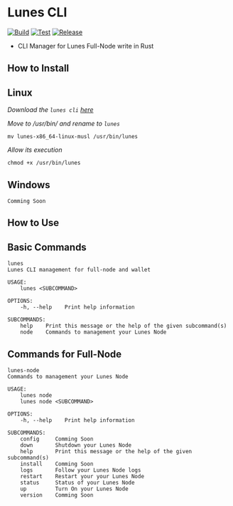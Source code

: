 # Lunes CLI

[![Build](https://github.com/lunes-platform/lunes-cli/actions/workflows/build.yml/badge.svg)](https://github.com/lunes-platform/lunes-cli/actions/workflows/build.yml)
[![Test](https://github.com/lunes-platform/lunes-cli/actions/workflows/test.yml/badge.svg?branch=main)](https://github.com/lunes-platform/lunes-cli/actions/workflows/test.yml)
[![Release](https://img.shields.io/github/v/release/lunes-platform/lunes-cli)](https://github.com/lunes-platform/lunes-cli/releases)

- CLI Manager for Lunes Full-Node write in Rust

## How to Install

## Linux

_Download the `lunes cli` [here](https://github.com/lunes-platform/lunes-cli/releases)_

*Move to /usr/bin/ and rename to `lunes`*
```
mv lunes-x86_64-linux-musl /usr/bin/lunes
```

_Allow its execution_

```
chmod +x /usr/bin/lunes
```

## Windows

```
Comming Soon
```

<!-- 1. download the `lunes-windows.exe` [here](https://github.com/lunes-platform/lunes-cli/releases)
2. `rename lunes-windowns.exe lunes.exe`
3. move `lunes.exe` to `C:\Windows\lunes.exe`
4. open start menu:
   - search for **edit environment variables** and open
   - click in **environment variables** > **system variables** > **new**
   - **variable name:** `lunes`
   - **variable value:** `C:\Windows\lunes.exe`
5. **restart the command prompt** -->

## How to Use

## Basic Commands

```
lunes
Lunes CLI management for full-node and wallet

USAGE:
    lunes <SUBCOMMAND>

OPTIONS:
    -h, --help    Print help information

SUBCOMMANDS:
    help    Print this message or the help of the given subcommand(s)
    node    Commands to management your Lunes Node
```

## Commands for Full-Node

```
lunes-node
Commands to management your Lunes Node

USAGE:
    lunes node
    lunes node <SUBCOMMAND>

OPTIONS:
    -h, --help    Print help information

SUBCOMMANDS:
    config     Comming Soon
    down       Shutdown your Lunes Node
    help       Print this message or the help of the given subcommand(s)
    install    Comming Soon
    logs       Follow your Lunes Node logs
    restart    Restart your your Lunes Node
    status     Status of your Lunes Node
    up         Turn On your Lunes Node
    version    Comming Soon
```

